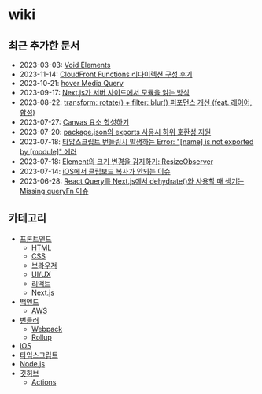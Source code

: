 # wiki

## 최근 추가한 문서

- 2023-03-03: [Void Elements](./front-end/html/void-elements/ko.md)
- 2023-11-14: [CloudFront Functions 리다이렉션 구성 후기](./back-end/aws/cloudfront/cloudfront-functions-redirection/ko.md)
- 2023-10-21: [hover Media Query](./front-end/css/hover-media-query/ko.md)
- 2023-09-17: [Next.js가 서버 사이드에서 모듈을 읽는 방식](./front-end/nextjs/server-side-module-resolution/ko.md)
- 2023-08-22: [transform: rotate() + filter: blur() 퍼포먼스 개선 (feat. 레이어, 합성)](./front-end/css/improve-transform-rotate-filter-blur-performance/ko.md)
- 2023-07-27: [Canvas 요소 합성하기](./front-end/html/canvas/canvas-shapes-composition/ko.md)
- 2023-07-20: [package.json의 exports 사용시 하위 호환성 지원](./typescript/package-json-exports-backward-compatiblity/ko.md)
- 2023-07-18: [타압스크립트 번들링시 발생하는 Error: "[name] is not exported by [module]" 에러](./bundler/rollup/typescript-name-is-not-exported-by-module/ko.md)
- 2023-07-18: [Element의 크기 변경을 감지하기: ResizeObserver](./front-end/browser/resize-observer/ko.md)
- 2023-07-14: [iOS에서 클립보드 복사가 안되는 이슈](./front-end/browser/clipboard-copy-not-working-ios/ko.md)
- 2023-06-28: [React Query를 Next.js에서 dehydrate()와 사용할 때 생기는 Missing queryFn 이슈](./front-end/react/react-query-dehydrate-nextjs-missing-queryfn/ko.md)

## 카테고리

- [프론트엔드](./front-end/ko.md)
  - [HTML](./front-end/html/ko.md)
  - [CSS](./front-end/css/ko.md)
  - [브라우저](./front-end/browser/ko.md)
  - [UI/UX](./front-end/uiux/ko.md)
  - [리액트](./front-end/react/ko.md)
  - [Next.js](./front-end/nextjs/ko.md)
- [백엔드](./back-end/ko.md)
  - [AWS](./back-end/aws/ko.md)
- [번들러](./bundler/ko.md)
  - [Webpack](./bundler/webpack/ko.md)
  - [Rollup](./bundler/rollup/ko.md)
- [iOS](./ios/ko.md)
- [타입스크립트](./typescript/ko.md)
- [Node.js](./nodejs/ko.md)
- [깃허브](./github/ko.md)
  - [Actions](./github/actions/ko.md)
